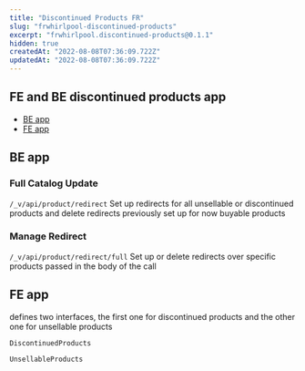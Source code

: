 ```yaml
---
title: "Discontinued Products FR"
slug: "frwhirlpool-discontinued-products"
excerpt: "frwhirlpool.discontinued-products@0.1.1"
hidden: true
createdAt: "2022-08-08T07:36:09.722Z"
updatedAt: "2022-08-08T07:36:09.722Z"
---
```

## FE and BE discontinued products app
* [BE app](#be-app)
* [FE app](#fe-app)

## BE app
### Full Catalog Update
`/_v/api/product/redirect`
Set up redirects for all unsellable or discontinued products and delete redirects previously set up for now buyable products

### Manage Redirect
`/_v/api/product/redirect/full`
Set up or delete redirects over specific products passed in the body of the call

## FE app
defines two interfaces, the first one for discontinued products and the other one for unsellable products

`DiscontinuedProducts`

`UnsellableProducts`